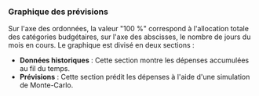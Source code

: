 ### Graphique des prévisions

Sur l'axe des ordonnées, la valeur "100 %" correspond à l'allocation totale des catégories budgétaires, sur l'axe des 
abscisses, le nombre de jours du mois en cours. Le graphique est divisé en deux sections :

- **Données historiques** : Cette section montre les dépenses accumulées au fil du temps.
- **Prévisions** : Cette section prédit les dépenses à l'aide d'une simulation de Monte-Carlo.
